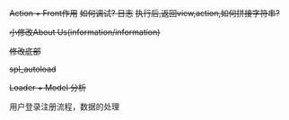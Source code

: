~~Action + Front作用~~
~~如何调试? 日志~~
~~执行后,返回view,action,如何拼接字符串?~~

~~小修改About Us(information/information)~~

~~修改底部~~

~~spl_autoload~~

~~Loader + Model 分析~~

用户登录注册流程，数据的处理

